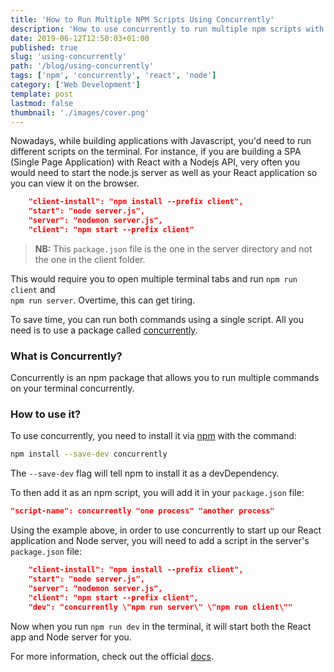 ```yaml
---
title: 'How to Run Multiple NPM Scripts Using Concurrently'
description: 'How to use concurrently to run multiple npm scripts with a single script'
date: 2019-06-12T12:50:03+01:00
published: true
slug: 'using-concurrently'
path: '/blog/using-concurrently'
tags: ['npm', 'concurrently', 'react', 'node']
category: ['Web Development']
template: post
lastmod: false
thumbnail: './images/cover.png'
---
```


Nowadays, while building applications with Javascript, you'd need to run different scripts on the terminal. For instance, if you are building a SPA (Single Page Application) with React with a Nodejs API, very often you would need to start the node.js server as well as your React application so you can view it on the browser.

```json
    "client-install": "npm install --prefix client",
    "start": "node server.js",
    "server": "nodemon server.js",
    "client": "npm start --prefix client"
```

> **NB:** This `package.json` file is the one in the server directory and not the one in the client folder.

This would require you to open multiple terminal tabs and run `npm run client` and <br> `npm run server`. Overtime, this can get tiring.

To save time, you can run both commands using a single script. All you need is to use a package called [concurrently](https://github.com/kimmobrunfeldt/concurrently).

### What is Concurrently?

Concurrently is an npm package that allows you to run multiple commands on your terminal concurrently.

### How to use it?

To use concurrently, you need to install it via [npm](https://www.npmjs.com/package/concurrently) with the command:

```bash
npm install --save-dev concurrently
```

The `--save-dev` flag will tell npm to install it as a devDependency.

To then add it as an npm script, you will add it in your `package.json` file:

```json
"script-name": concurrently "one process" "another process"
```

Using the example above, in order to use concurrently to start up our React application and Node server, you will need to add a script in the server's `package.json` file:

```json
    "client-install": "npm install --prefix client",
    "start": "node server.js",
    "server": "nodemon server.js",
    "client": "npm start --prefix client",
    "dev": "concurrently \"npm run server\" \"npm run client\""
```

Now when you run `npm run dev` in the terminal, it will start both the React app and Node server for you.

For more information, check out the official [docs](https://github.com/kimmobrunfeldt/concurrently/#readme).
